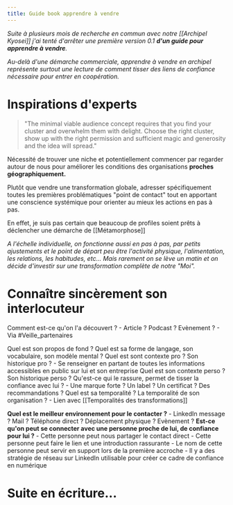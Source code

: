 ```yaml
---
title: Guide book apprendre à vendre
---
```


*Suite à plusieurs mois de recherche en commun avec notre [[Archipel Kyosei]] j'ai tenté d'arrêter une première version 0.1 **d'un guide pour apprendre à vendre**.*

*Au-delà d'une démarche commerciale, apprendre à vendre en archipel représente surtout une lecture de comment tisser des liens de confiance nécessaire pour entrer en coopération.*


# Inspirations d'experts
> "The minimal viable audience concept requires that you find your cluster and overwhelm them with delight. Choose the right cluster, show up with the right permission and sufficient magic and generosity and the idea will spread."

Nécessité de trouver une niche et potentiellement commencer par regarder autour de nous pour améliorer les conditions des organisations **proches géographiquement.**

Plutôt que vendre une transformation globale, adresser spécifiquement toutes les premières problématiques "point de contact" tout en apportant une conscience systémique pour orienter au mieux les actions en pas à pas.

En effet, je suis pas certain que beaucoup de profiles soient prêts à déclencher une démarche de [[Métamorphose]]
 
*A l'échelle individuelle, on fonctionne aussi en pas à pas, par petits ajustements et le point de départ peu être l'activité physique, l'alimentation, les relations, les habitudes, etc... Mais rarement on se lève un matin et on décide d'investir sur une transformation complète de notre "Moi".*

# Connaître sincèrement son interlocuteur
Comment est-ce qu'on l'a découvert ? 
    - Article ? Podcast ? Evènement ?
    - Via #Veille_partenaires
	
Quel est son propos de fond ?
Quel est sa forme de langage, son vocabulaire, son modèle mental ?
Quel est sont contexte pro ? Son historique pro ? 
    - Se renseigner en partant de toutes les informations accessibles en public sur lui et son entreprise
Quel est son contexte perso ? Son historique perso ?
Qu'est-ce qui le rassure, permet de tisser la confiance avec lui ?
    - Une marque forte ? Un label ? Un certificat ? Des recommandations ?
Quel est sa temporalité ? La temporalité de son organisation ?
    - Lien avec [[Temporalités des transformations]]
	
**Quel est le meilleur environnement pour le contacter ?**
    - LinkedIn message ? Mail ? Téléphone direct ? Déplacement physique ? Evènement ?
**Est-ce qu'on peut se connecter avec une personne proche de lui, de confiance pour lui ?**
    - Cette personne peut nous partager le contact direct
    - Cette personne peut faire le lien et une introduction rassurante
    - Le nom de cette personne peut servir en support lors de la première accroche
    - Il y a des stratégie de réseau sur LinkedIn utilisable pour créer ce cadre de confiance en numérique

# Suite en écriture...